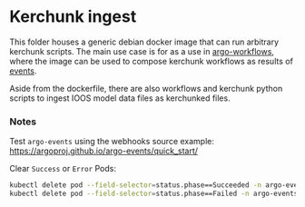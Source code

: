 # Kerchunk ingest

This folder houses a generic debian docker image that can run arbitrary kerchunk scripts. The main use case is for as a use in [argo-workflows](https://argoproj.github.io/argo-workflows), where the image can be used to compose kerchunk workflows as results of [events](https://argoproj.github.io/argo-events/).

Aside from the dockerfile, there are also workflows and kerchunk python scripts to ingest IOOS model data files as kerchunked files.

### Notes

Test `argo-events` using the webhooks source example: https://argoproj.github.io/argo-events/quick_start/

Clear `Success` or `Error` Pods: 

```bash
kubectl delete pod --field-selector=status.phase==Succeeded -n argo-events
kubectl delete pod --field-selector=status.phase==Failed -n argo-events
```